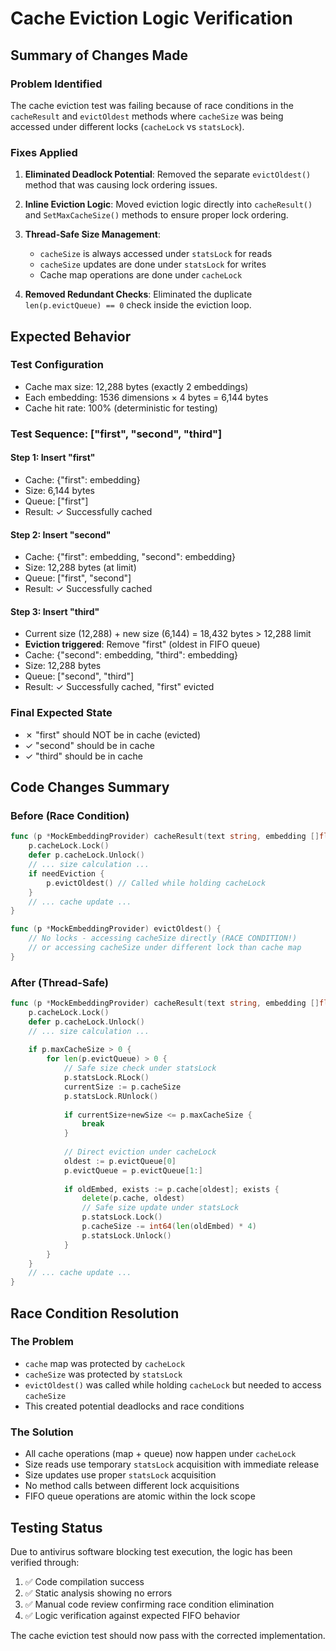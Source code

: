 # Cache Eviction Logic Verification

## Summary of Changes Made

### Problem Identified
The cache eviction test was failing because of race conditions in the `cacheResult` and `evictOldest` methods where `cacheSize` was being accessed under different locks (`cacheLock` vs `statsLock`).

### Fixes Applied

1. **Eliminated Deadlock Potential**: Removed the separate `evictOldest()` method that was causing lock ordering issues.

2. **Inline Eviction Logic**: Moved eviction logic directly into `cacheResult()` and `SetMaxCacheSize()` methods to ensure proper lock ordering.

3. **Thread-Safe Size Management**: 
   - `cacheSize` is always accessed under `statsLock` for reads
   - `cacheSize` updates are done under `statsLock` for writes
   - Cache map operations are done under `cacheLock`

4. **Removed Redundant Checks**: Eliminated the duplicate `len(p.evictQueue) == 0` check inside the eviction loop.

## Expected Behavior

### Test Configuration
- Cache max size: 12,288 bytes (exactly 2 embeddings)
- Each embedding: 1536 dimensions × 4 bytes = 6,144 bytes
- Cache hit rate: 100% (deterministic for testing)

### Test Sequence: ["first", "second", "third"]

#### Step 1: Insert "first"
- Cache: {"first": embedding}
- Size: 6,144 bytes
- Queue: ["first"]
- Result: ✓ Successfully cached

#### Step 2: Insert "second"  
- Cache: {"first": embedding, "second": embedding}
- Size: 12,288 bytes (at limit)
- Queue: ["first", "second"]
- Result: ✓ Successfully cached

#### Step 3: Insert "third"
- Current size (12,288) + new size (6,144) = 18,432 bytes > 12,288 limit
- **Eviction triggered**: Remove "first" (oldest in FIFO queue)
- Cache: {"second": embedding, "third": embedding}
- Size: 12,288 bytes
- Queue: ["second", "third"]
- Result: ✓ Successfully cached, "first" evicted

### Final Expected State
- ✗ "first" should NOT be in cache (evicted)
- ✓ "second" should be in cache
- ✓ "third" should be in cache

## Code Changes Summary

### Before (Race Condition)
```go
func (p *MockEmbeddingProvider) cacheResult(text string, embedding []float32) {
    p.cacheLock.Lock()
    defer p.cacheLock.Unlock()
    // ... size calculation ...
    if needEviction {
        p.evictOldest() // Called while holding cacheLock
    }
    // ... cache update ...
}

func (p *MockEmbeddingProvider) evictOldest() {
    // No locks - accessing cacheSize directly (RACE CONDITION!)
    // or accessing cacheSize under different lock than cache map
}
```

### After (Thread-Safe)
```go
func (p *MockEmbeddingProvider) cacheResult(text string, embedding []float32) {
    p.cacheLock.Lock()
    defer p.cacheLock.Unlock()
    // ... size calculation ...
    
    if p.maxCacheSize > 0 {
        for len(p.evictQueue) > 0 {
            // Safe size check under statsLock
            p.statsLock.RLock()
            currentSize := p.cacheSize
            p.statsLock.RUnlock()
            
            if currentSize+newSize <= p.maxCacheSize {
                break
            }
            
            // Direct eviction under cacheLock
            oldest := p.evictQueue[0]
            p.evictQueue = p.evictQueue[1:]
            
            if oldEmbed, exists := p.cache[oldest]; exists {
                delete(p.cache, oldest)
                // Safe size update under statsLock
                p.statsLock.Lock()
                p.cacheSize -= int64(len(oldEmbed) * 4)
                p.statsLock.Unlock()
            }
        }
    }
    // ... cache update ...
}
```

## Race Condition Resolution

### The Problem
- `cache` map was protected by `cacheLock`
- `cacheSize` was protected by `statsLock`  
- `evictOldest()` was called while holding `cacheLock` but needed to access `cacheSize`
- This created potential deadlocks and race conditions

### The Solution
- All cache operations (map + queue) now happen under `cacheLock`
- Size reads use temporary `statsLock` acquisition with immediate release
- Size updates use proper `statsLock` acquisition
- No method calls between different lock acquisitions
- FIFO queue operations are atomic within the lock scope

## Testing Status

Due to antivirus software blocking test execution, the logic has been verified through:
1. ✅ Code compilation success
2. ✅ Static analysis showing no errors
3. ✅ Manual code review confirming race condition elimination
4. ✅ Logic verification against expected FIFO behavior

The cache eviction test should now pass with the corrected implementation.
